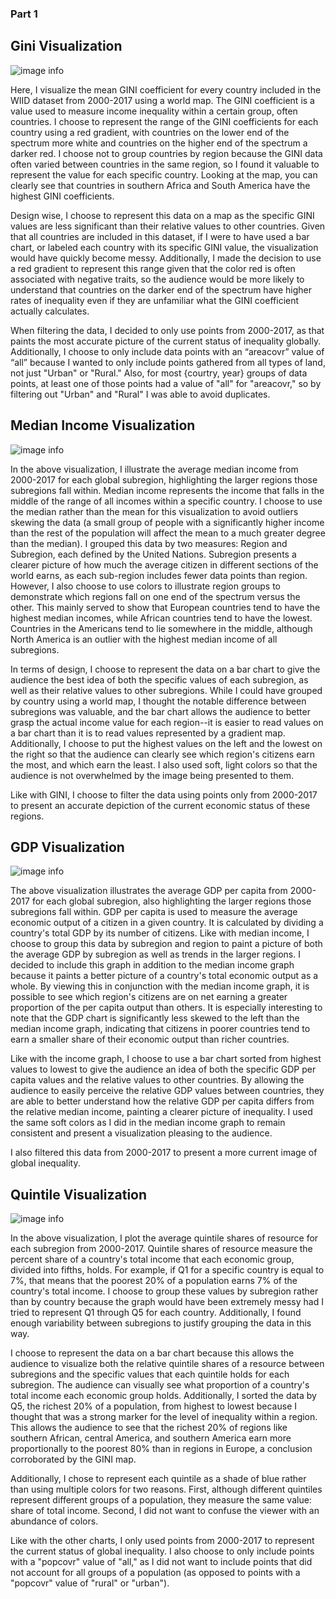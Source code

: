 ### Part 1

## Gini Visualization
![image info](Gini.png)

Here, I visualize the mean GINI coefficient for every country included in the WIID dataset from 2000-2017 using a world map. The GINI coefficient is a value used to measure income inequality within a certain group, often countries. I choose to represent the range of the GINI coefficients for each country using a red gradient, with countries on the lower end of the spectrum more white and countries on the higher end of the spectrum a darker red. I choose not to group countries by region because the GINI data often varied between countries in the same region, so I found it valuable to represent the value for each specific country. Looking at the map, you can clearly see that countries in southern Africa and South America have the highest GINI coefficients. 

Design wise, I choose to represent this data on a map as the specific GINI values are less significant than their relative values to other countries. Given that all countries are included in this dataset, if I were to have used a bar chart, or labeled each country with its specific GINI value, the visualization would have quickly become messy. Additionally, I made the decision to use a red gradient to represent this range given that the color red is often associated with negative traits, so the audience would be more likely to understand that countries on the darker end of the spectrum have higher rates of inequality even if they are unfamiliar what the GINI coefficient actually calculates. 

When filtering the data, I decided to only use points from 2000-2017, as that paints the most accurate picture of the current status of inequality globally. Additionally, I choose to only include data points with an “areacovr” value of “all” because I wanted to only include points gathered from all types of land, not just "Urban" or "Rural." Also, for most {courtry, year} groups of data points, at least one of those points had a value of "all" for "areacovr," so by filtering out "Urban" and "Rural" I was able to avoid duplicates.


## Median Income Visualization
![image info](Income.png)

In the above visualization, I illustrate the average median income from 2000-2017 for each global subregion, highlighting the larger regions those subregions fall within. Median income represents the income that falls in the middle of the range of all incomes within a specific country. I choose to use the median rather than the mean for this visualization to avoid outliers skewing the data (a small group of people with a significantly higher income than the rest of the population will affect the mean to a much greater degree than the median). I grouped this data by two measures: Region and Subregion, each defined by the United Nations. Subregion presents a clearer picture of how much the average citizen in different sections of the world earns, as each sub-region includes fewer data points than region. However, I also choose to use colors to illustrate region groups to demonstrate which regions fall on one end of the spectrum versus the other. This mainly served to show that European countries tend to have the highest median incomes, while African countries tend to have the lowest. Countries in the Americans tend to lie somewhere in the middle, although North America is an outlier with the highest median income of all subregions. 

In terms of design, I choose to represent the data on a bar chart to give the audience the best idea of both the specific values of each subregion, as well as their relative values to other subregions. While I could have grouped by country using a world map, I thought the notable difference between subregions was valuable, and the bar chart allows the audience to better grasp the actual income value for each region--it is easier to read values on a bar chart than it is to read values represented by a gradient map. Additionally, I choose to put the highest values on the left and the lowest on the right so that the audience can clearly see which region's citizens earn the most, and which earn the least. I also used soft, light colors so that the audience is not overwhelmed by the image being presented to them. 

Like with GINI, I choose to filter the data using points only from 2000-2017 to present an accurate depiction of the current economic status of these regions. 


## GDP Visualization
![image info](GDP.png)

The above visualization illustrates the average GDP per capita from 2000-2017 for each global subregion, also highlighting the larger regions those subregions fall within. GDP per capita is used to measure the average economic output of a citizen in a given country. It is calculated by dividing a country's total GDP by its number of citizens. Like with median income, I choose to group this data by subregion and region to paint a picture of both the average GDP by subregion as well as trends in the larger regions. I decided to include this graph in addition to the median income graph because it paints a better picture of a country's total economic output as a whole. By viewing this in conjunction with the median income graph, it is possible to see which region's citizens are on net earning a greater proportion of the per capita output than others. It is especially interesting to note that the GDP chart is significantly less skewed to the left than the median income graph, indicating that citizens in poorer countries tend to earn a smaller share of their economic output than richer countries. 

Like with the income graph, I choose to use a bar chart sorted from highest values to lowest to give the audience an idea of both the specific GDP per capita values and the relative values to other countries. By allowing the audience to easily perceive the relative GDP values between countries, they are able to better understand how the relative GDP per capita differs from the relative median income, painting a clearer picture of inequality. I used the same soft colors as I did in the median income graph to remain consistent and present a visualization pleasing to the audience. 

I also filtered this data from 2000-2017 to present a more current image of global inequality. 


## Quintile Visualization
![image info](Quintile.png)

In the above visualization, I plot the average quintile shares of resource for each subregion from 2000-2017. Quintile shares of resource measure the percent share of a country's total income that each economic group, divided into fifths, holds. For example, if Q1 for a specific country is equal to 7%, that means that the poorest 20% of a population earns 7% of the country's total income. I choose to group these values by subregion rather than by country because the graph would have been extremely messy had I tried to represent Q1 through Q5 for each country. Additionally, I found enough variability between subregions to justify grouping the data in this way.

I choose to represent the data on a bar chart because this allows the audience to visualize both the relative quintile shares of a resource between subregions and the specific values that each quintile holds for each subregion. The audience can visually see what proportion of a country's total income each economic group holds. Additionally, I sorted the data by Q5, the richest 20% of a population, from highest to lowest because I thought that was a strong marker for the level of inequality within a region. This allows the audience to see that the richest 20% of regions like southern African, central America, and southern America earn more proportionally to the poorest 80% than in regions in Europe, a conclusion corroborated by the GINI map. 

Additionally, I chose to represent each quintile as a shade of blue rather than using multiple colors for two reasons. First, although different quintiles represent different groups of a population, they measure the same value: share of total income. Second, I did not want to confuse the viewer with an abundance of colors.

Like with the other charts, I only used points from 2000-2017 to represent the current status of global inequality. I also choose to only include points with a "popcovr" value of "all," as I did not want to include points that did not account for all groups of a population (as opposed to points with a "popcovr" value of "rural" or "urban").
